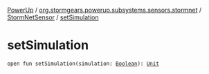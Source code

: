 [PowerUp](../../index.md) / [org.stormgears.powerup.subsystems.sensors.stormnet](../index.md) / [StormNetSensor](index.md) / [setSimulation](./set-simulation.md)

# setSimulation

`open fun setSimulation(simulation: `[`Boolean`](https://kotlinlang.org/api/latest/jvm/stdlib/kotlin/-boolean/index.html)`): `[`Unit`](https://kotlinlang.org/api/latest/jvm/stdlib/kotlin/-unit/index.html)